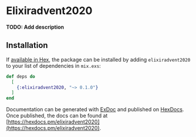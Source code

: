 # Elixiradvent2020

**TODO: Add description**

## Installation

If [available in Hex](https://hex.pm/docs/publish), the package can be installed
by adding `elixiradvent2020` to your list of dependencies in `mix.exs`:

```elixir
def deps do
  [
    {:elixiradvent2020, "~> 0.1.0"}
  ]
end
```

Documentation can be generated with [ExDoc](https://github.com/elixir-lang/ex_doc)
and published on [HexDocs](https://hexdocs.pm). Once published, the docs can
be found at [https://hexdocs.pm/elixiradvent2020](https://hexdocs.pm/elixiradvent2020).

